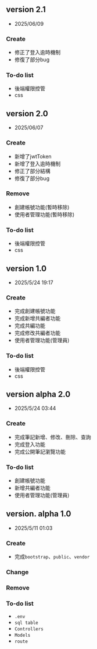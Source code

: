 ## version 2.1
- 2025/06/09
### Create
- 修正了登入逾時機制
- 修復了部分bug
### To-do list
- 後端權限控管
- css

## version 2.0
- 2025/06/07
### Create
- 新增了jwtToken
- 新增了登入逾時機制
- 修正了部分結構
- 修復了部分bug
### Remove
- 創建帳號功能(暫時移除)
- 使用者管理功能(暫時移除)
### To-do list
- 後端權限控管
- css


## version 1.0
- 2025/5/24 19:17
### Create
- 完成創建帳號功能
- 完成新增共編者功能
- 完成共編功能
- 完成修改共編者功能
- 使用者管理功能(管理員)
### To-do list
- 後端權限控管
- css


## version alpha 2.0
- 2025/5/24 03:44
### Create 
- 完成筆記新增、修改、刪除、查詢
- 完成登入功能
- 完成公開筆記瀏覽功能
### To-do list
- 創建帳號功能
- 新增共編者功能
- 使用者管理功能(管理員)


## version. alpha 1.0
- 2025/5/11 01:03
### Create
- 完成`bootstrap`、`public`、`vendor`
### Change
### Remove
### To-do list
- `.env`
- `sql table`
- `Controllers`
- `Models`
- `route`
